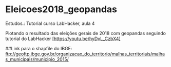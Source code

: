 # Eleicoes2018_geopandas
Estudos.: Tutorial curso LabHacker, aula 4 

Plotando o resultado das eleições gerais de 2018 com geopandas seguindo tutorial do LabHacker [https://youtu.be/hyDvL_CzbX4]

##Link para o shapfile do IBGE: ftp://geoftp.ibge.gov.br/organizacao_do_territorio/malhas_territoriais/malhas_municipais/municipio_2015/
